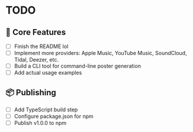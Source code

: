 # TODO

## 🎯 Core Features
- [ ] Finish the README lol
- [ ] Implement more providers: Apple Music, YouTube Music, SoundCloud, Tidal, Deezer, etc.
- [ ] Build a CLI tool for command-line poster generation
- [ ] Add actual usage examples

## 📦 Publishing
- [ ] Add TypeScript build step
- [ ] Configure package.json for npm
- [ ] Publish v1.0.0 to npm
